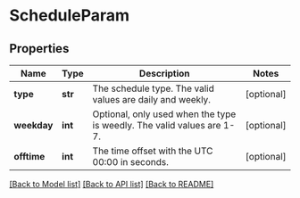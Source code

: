 # ScheduleParam

## Properties
Name | Type | Description | Notes
------------ | ------------- | ------------- | -------------
**type** | **str** | The schedule type. The valid values are daily and weekly. | [optional] 
**weekday** | **int** | Optional, only used when the type is weedly. The valid values are 1-7. | [optional] 
**offtime** | **int** | The time offset with the UTC 00:00 in seconds. | [optional] 

[[Back to Model list]](../README.md#documentation-for-models) [[Back to API list]](../README.md#documentation-for-api-endpoints) [[Back to README]](../README.md)


